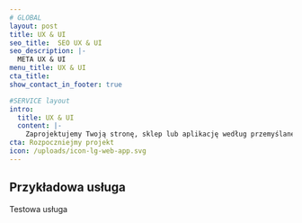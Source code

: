 ```yaml
---
# GLOBAL 
layout: post
title: UX & UI
seo_title:  SEO UX & UI
seo_description: |-
  META UX & UI
menu_title: UX & UI
cta_title:
show_contact_in_footer: true

#SERVICE layout
intro: 
  title: UX & UI
  content: |-
    Zaprojektujemy Twoją stronę, sklep lub aplikację według przemyślanej struktury. Intuicyjny interfejs przyjazny użytkownikom wpłynie na ich pozytywne doświadczenia. Dobrze przygotowana architektura produktu pozowli zmaksymalizować współczynnik konwersji.
cta: Rozpoczniejmy projekt
icon: /uploads/icon-lg-web-app.svg
---
```

## Przykładowa usługa

Testowa usługa